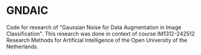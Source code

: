 # GNDAIC
Code for research of "Gaussian Noise for Data Augmentation in Image Classification". This research was done in context of course IM1312-242512 Research Methods for Artificial Intelligence of the Open University of the Netherlands.
